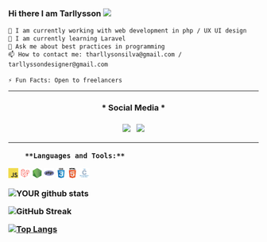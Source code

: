 ### Hi there I am Tarllysson <img src="https://media.giphy.com/media/hvRJCLFzcasrR4ia7z/giphy.gif" width="25px">

    🔭 I am currently working with web development in php / UX UI design
    🌱 I am currently learning Laravel
    💬 Ask me about best practices in programming
    📫 How to contact me: tharllysonsilva@gmail.com / tarllyssondesigner@gmail.com
    
    ⚡ Fun Facts: Open to freelancers
   



<!--![](https://github-readme-stats.vercel.app/api?username=TharllysonSilva&show_icons=true&count_private=true)
[![Top Langs](https://github-readme-stats.vercel.app/api/top-langs/?username=TharllysonSilva&layout=compact)](https://github.com/TharllysonSilva/github-readme-stats)


-- Actual text --



-- Icons --

[1.2]: http://i.imgur.com/wWzX9uB.png (twitter icon without padding)
[2.2]: https://raw.githubusercontent.com/TharllysonSilva/TharllysonSilva/master/linkedin-3-16.png (LinkedIn icon without padding)

<!-- Links to your social media accounts -

[2]: https://www.linkedin.com/in/tharllyson-silva/

### :computer: -->


-----------------------

<h3 align='center'>
* Social Media *
<h3>

<div>
<p align='center'>
<!--<a href="https://bul.github.io/"><img height="30" src="https://image.flaticon.com/icons/svg/3314/3314855.svg"></a>&nbsp;&nbsp;
<a href="https://twitter.com/leoalmeidabs"><img height="30" src="https://github.com/WaylonWalker/WaylonWalker/blob/main/icon/twitter.png?raw=true"></a>&nbsp;&nbsp;-->
<a href="https://instagram.com/tharllysonsilva"><img height="30" src="https://user-images.githubusercontent.com/37451620/118635309-cfe24280-b7a9-11eb-89fd-55e69345e871.png?raw=true"></a>&nbsp;&nbsp;
<a href="https://www.linkedin.com/in/tharllyson-silva/"><img height="30" src="https://github.com/WaylonWalker/WaylonWalker/blob/main/icon/linkedin.png?raw=true"></a>
</div>

 ---
    

<div>
 <!--   <a href="https://github.com/bulletsentence?tab=repositories">
      <img align="left" src="https://github-readme-stats.vercel.app/api/top-langs/?username=bulletsentence&count_private=true" width="205"/>
    </a>-->
</div>

        **Languages and Tools:**  
<code><img height="20" src="https://raw.githubusercontent.com/github/explore/80688e429a7d4ef2fca1e82350fe8e3517d3494d/topics/javascript/javascript.png"></code>
<code><img height="20" src="https://raw.githubusercontent.com/github/explore/80688e429a7d4ef2fca1e82350fe8e3517d3494d/topics/laravel/laravel.png"></code>
<code><img height="20" src="https://raw.githubusercontent.com/github/explore/80688e429a7d4ef2fca1e82350fe8e3517d3494d/topics/nodejs/nodejs.png"></code>
<code><img height="20" src="https://raw.githubusercontent.com/github/explore/80688e429a7d4ef2fca1e82350fe8e3517d3494d/topics/php/php.png"></code>
<code><img height="20" src="https://raw.githubusercontent.com/github/explore/80688e429a7d4ef2fca1e82350fe8e3517d3494d/topics/css/css.png"></code>
<code><img height="20" src="https://raw.githubusercontent.com/github/explore/80688e429a7d4ef2fca1e82350fe8e3517d3494d/topics/html/html.png"></code>
<code><img height="20" src="https://raw.githubusercontent.com/github/explore/80688e429a7d4ef2fca1e82350fe8e3517d3494d/topics/c/c.png"></code>
    
    
    
 ![YOUR github stats](https://github-readme-stats.vercel.app/api?username=TharllysonSilva&theme=radical)

 
 
![GitHub Streak](http://github-readme-streak-stats.herokuapp.com?user=TharllysonSilva&hide_border=true&style=centerme&theme=dracula)
    

[![Top Langs](https://github-readme-stats.vercel.app/api/top-langs/?username=tuliofaria&langs_count=8)](https://github.com/tuliofaria/github-readme-stats)
